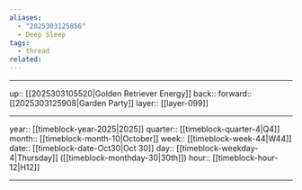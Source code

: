 ```yaml
---
aliases:
  - "2025303125856"
  - Deep Sleep
tags:
  - thread
related:
---
```





***

up:: [[2025303105520|Golden Retriever Energy]]
back:: 
forward:: [[2025303125908|Garden Party]]
layer:: [[layer-099]]

***

year:: [[timeblock-year-2025|2025]]
quarter:: [[timeblock-quarter-4|Q4]]
month:: [[timeblock-month-10|October]]
week:: [[timeblock-week-44|W44]]
date:: [[timeblock-date-Oct30|Oct 30]]
day:: [[timeblock-weekday-4|Thursday]] ([[timeblock-monthday-30|30th]])
hour:: [[timeblock-hour-12|H12]]

***
